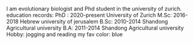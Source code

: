 I am evolutionary biologist and Phd student in the university of zurich.
education records:
 PhD : 2020-present University of Zurich
M.Sc: 2016-2018 Hebrew university of jerusalem
B.Sc: 2010-2014 Shandong Agricultural university
B.A: 2011-2014 Shandong Agricultural university
Hobby: jogging and reading
my fav color: blue 
